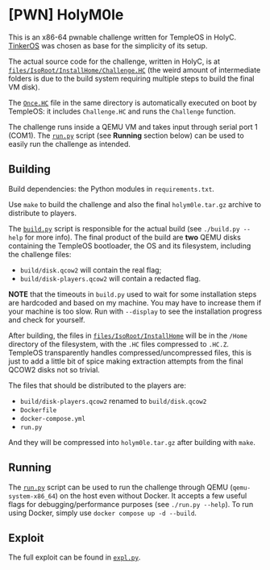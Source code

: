 [PWN] HolyM0le
==============

This is an x86-64 pwnable challenge written for TempleOS in HolyC.
[TinkerOS](https://github.com/tinkeros/TinkerOS) was chosen as base for the
simplicity of its setup.

The actual source code for the challenge, written in HolyC, is at
[`files/IsoRoot/InstallHome/Challenge.HC`](files/IsoRoot/InstallHome/Challenge.HC)
(the weird amount of intermediate folders is due to the build system requiring
multiple steps to build the final VM disk).

The [`Once.HC`](files/IsoRoot/InstallHome/Once.HC) file in the same directory is
automatically executed on boot by TempleOS: it includes `Challenge.HC` and runs
the `Challenge` function.

The challenge runs inside a QEMU VM and takes input through serial port 1
(COM1). The [`run.py`](./run.py) script (see **Running** section below) can be
used to easily run the challenge as intended.


Building
--------

Build dependencies: the Python modules in `requirements.txt`.

Use `make` to build the challenge and also the final `holym0le.tar.gz` archive
to distribute to players.

The [`build.py`](./build.py) script is responsible for the actual build (see
`./build.py --help` for more info). The final product of the build are **two**
QEMU disks containing the TempleOS bootloader, the OS and its filesystem,
including the challenge files:

- `build/disk.qcow2` will contain the real flag;
- `build/disk-players.qcow2` will contain a redacted flag.

**NOTE** that the timeouts in `build.py` used to wait for some installation
steps are hardcoded and based on my machine. You may have to increase them if
your machine is too slow. Run with `--display` to see the installation progress
and check for yourself.

After building, the files in
[`files/IsoRoot/InstallHome`](files/IsoRoot/InstallHome) will be in the `/Home`
directory of the filesystem, with the `.HC` files compressed to `.HC.Z`.
TempleOS transparently handles compressed/uncompressed files, this is just to
add a little bit of spice making extraction attempts from the final QCOW2 disks
not so trivial.

The files that should be distributed to the players are:

- `build/disk-players.qcow2` renamed to `build/disk.qcow2`
- `Dockerfile`
- `docker-compose.yml`
- `run.py`

And they will be compressed into `holym0le.tar.gz` after building with `make`.


Running
-------

The [`run.py`](./run.py) script can be used to run the challenge through QEMU
(`qemu-system-x86_64`) on the host even without Docker. It accepts a few useful
flags for debugging/performance purposes (see `./run.py --help`). To run using
Docker, simply use `docker compose up -d --build`.


Exploit
-------

The full exploit can be found in [`expl.py`](./expl.py).
